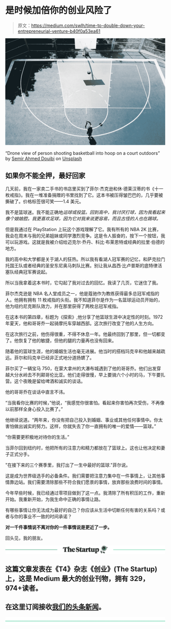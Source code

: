 # 是时候加倍你的创业风险了

> 原文：<https://medium.com/swlh/time-to-double-down-your-entrepreneurial-venture-b40f0a53ea61>

![](img/034edf9c8c92f7106ef197a7115eb908.png)

“Drone view of person shooting basketball into hoop on a court outdoors” by [Semir Ahmed Douibi](https://unsplash.com/@smnpd?utm_source=medium&utm_medium=referral) on [Unsplash](https://unsplash.com?utm_source=medium&utm_medium=referral)

## 如果你不能全押，最好回家

几天前，我在一家卖二手书的书店里买到了菲尔·杰克逊和休·德莱汉蒂的书《十一枚戒指》。我在一堆准备捐赠的书里找到了它。这本书被压得皱巴巴的，几乎要被撕破了。价格标签很可笑——1.4 美元。

我不是篮球迷。我不能正确地*运球或投篮。回到高中，我讨厌打球，因为我看起来像个娘娘腔。我更喜欢足球，因为它对我来说更容易，而且古怪的人也在踢球。*

但是我通过在 PlayStation 上玩这个游戏理解了它。我有所有的 NBA 2K 比赛，我会在周末与我的兄弟姐妹或同学激烈竞争。这是令人振奋的，按下一个按钮，我可以玩游戏。这就是我被介绍给迈克尔·乔丹、科比·布莱恩特或经典的拉里·伯德的地方。

我的高中和大学都是关于湖人的狂热。所以我有看湖人冠军赛的记忆，和萨克拉门托国王队或者经典的圣安东尼奥马刺队比赛。别让我从昌西·比卢普斯的底特律活塞队经典冠军赛说起。

所以当我拿着这本书时，它勾起了我对过去的回忆。我读了几页，它迷住了我。

菲尔杰克逊是 NBA 名人堂成员之一，他是蔻驰作为教练获得最多总冠军戒指的人。他拥有拥有 11 枚戒指的头衔。我不知道菲尔是作为一名篮球运动员开始的，他为纽约尼克斯队效力，并在那里获得了两枚总冠军戒指。

在这本书的第四章，标题为《探索》,他分享了他篮球生涯中决定性的时刻。1972 年夏天，他和哥哥乔一起骑摩托车穿越西部。这次旅行改变了他的人生方向。

在这次旅行之前，他伤得很重，不得不休息一年。他最终回到了那里，但一切都变了。他恢复了他的敏捷，但他的腿的力量再也没有回来。

随着他的篮球生涯，他的婚姻生活也毫无进展。他当时的搭档玛克辛和他越来越疏远。菲尔和玛克辛已经非正式地分道扬镳了。

菲尔买了一辆宝马 750，在蒙大拿州的大瀑布城遇到了他的哥哥乔。他们出发穿越大分水岭去不列颠哥伦比亚。他们走得很慢，早上要骑六个小时的马，下午要扎营。这个夜晚是留给啤酒和诚实的谈话。

他的哥哥乔在谈话中直言不讳。

“当我看你比赛的时候，”他说，“我感觉你很害怕。看起来你害怕再次受伤，不再像以前那样全身心投入比赛了。”

他继续说道。“两年来，你没有把自己投入到婚姻、事业或其他任何事情中。你太害怕做出诚实的努力。这样，你就失去了你一直拥有的唯一的爱情——篮球。”

“你需要更积极地对待你的生活。”

当菲尔回到纽约时，他把所有的注意力和精力都放在了篮球上。这也让他决定和妻子正式分手。

"在接下来的三个赛季里，我打出了一生中最好的篮球."菲尔说。

这是成为世界级选手的必备条件。我们需要把注意力集中在一件事情上，让其他事情靠边站。我们需要清除那些不符合我们愿景的事情，放弃那些浪费时间的事情。

今年早些时候，我已经通过零项目做到了这一点。我清除了所有积压的工作，重新开始。我重新开始，为我生命中正确的事情让路。

有哪些事情让你无法成为最好的自己？你应该从生活中切断任何有害的关系吗？或者与你的事业不一致的时间承诺？

**对一千件事情说不离对你的一件事情说是更近了一步。**

回头见，我的朋友。

[![](img/308a8d84fb9b2fab43d66c117fcc4bb4.png)](https://medium.com/swlh)

## 这篇文章发表在《T4》杂志《创业》(The Startup)上，这是 Medium 最大的创业刊物，拥有 329，974+读者。

## 在这里订阅接收[我们的头条新闻](http://growthsupply.com/the-startup-newsletter/)。

[![](img/b0164736ea17a63403e660de5dedf91a.png)](https://medium.com/swlh)